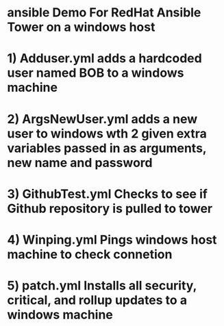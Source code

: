 # ansible Demo For RedHat Ansible Tower on a windows host
# 1) Adduser.yml adds a hardcoded user named BOB to a windows machine
# 2) ArgsNewUser.yml adds a new user to windows wth 2 given extra variables passed in as arguments, new name and password
# 3) GithubTest.yml Checks to see if Github repository is pulled to tower
# 4) Winping.yml Pings windows host machine to check connetion 
# 5) patch.yml Installs all security, critical, and rollup updates to a windows machine 
